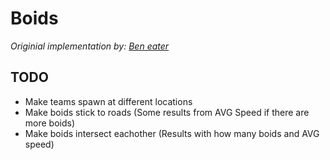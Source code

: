 # Boids

_Originial implementation by: [Ben eater](https://github.com/beneater)_

## TODO

- Make teams spawn at different locations
- Make boids stick to roads (Some results from AVG Speed if there are more boids)
- Make boids intersect eachother (Results with how many boids and AVG speed)
